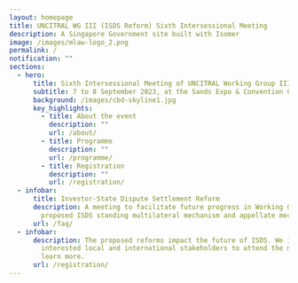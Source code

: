 ```yaml
---
layout: homepage
title: UNCITRAL WG III (ISDS Reform) Sixth Intersessional Meeting
description: A Singapore Government site built with Isomer
image: /images/mlaw-logo_2.png
permalink: /
notification: ""
sections:
  - hero:
      title: Sixth Intersessional Meeting of UNCITRAL Working Group III
      subtitle: 7 to 8 September 2023, at the Sands Expo & Convention Centre in Singapore
      background: /images/cbd-skyline1.jpg
      key_highlights:
        - title: About the event
          description: ""
          url: /about/
        - title: Programme
          description: ""
          url: /programme/
        - title: Registration
          description: ""
          url: /registration/
  - infobar:
      title: Investor-State Dispute Settlement Reform
      description: A meeting to facilitate future progress in Working Group III on the
        proposed ISDS standing multilateral mechanism and appellate mechanism
      url: /faq/
  - infobar:
      description: The proposed reforms impact the future of ISDS. We invite
        interested local and international stakeholders to attend the meeting to
        learn more.
      url: /registration/
---
```

